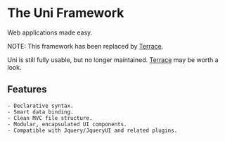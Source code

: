 # The Uni Framework

Web applications made easy.

NOTE: This framework has been replaced by [Terrace](https://github.com/sandro-pasquali/Terrace). 

Uni is still fully usable, but no longer maintained. [Terrace](https://github.com/sandro-pasquali/Terrace) may be worth a look.

## Features

```
- Declarative syntax.
- Smart data binding.
- Clean MVC file structure.
- Modular, encapsulated UI components.
- Compatible with Jquery/JqueryUI and related plugins.
```


